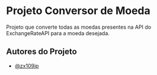 
# Projeto Conversor de Moeda

Projeto que converte todas as moedas presentes na API do ExchangeRateAPI para a moeda desejada.


## Autores do Projeto

- [@zx109jp](https://www.github.com/zx109jp)

